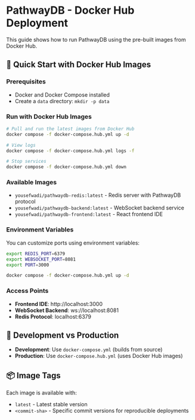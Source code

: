 # PathwayDB - Docker Hub Deployment

This guide shows how to run PathwayDB using the pre-built images from Docker Hub.

## 🐳 Quick Start with Docker Hub Images

### Prerequisites
- Docker and Docker Compose installed
- Create a `data` directory: `mkdir -p data`

### Run with Docker Hub Images
```bash
# Pull and run the latest images from Docker Hub
docker compose -f docker-compose.hub.yml up -d

# View logs
docker compose -f docker-compose.hub.yml logs -f

# Stop services
docker compose -f docker-compose.hub.yml down
```

### Available Images
- `yousefwadi/pathwaydb-redis:latest` - Redis server with PathwayDB protocol
- `yousefwadi/pathwaydb-backend:latest` - WebSocket backend service
- `yousefwadi/pathwaydb-frontend:latest` - React frontend IDE

### Environment Variables
You can customize ports using environment variables:
```bash
export REDIS_PORT=6379
export WEBSOCKET_PORT=8081
export PORT=3000

docker compose -f docker-compose.hub.yml up -d
```

### Access Points
- **Frontend IDE**: http://localhost:3000
- **WebSocket Backend**: ws://localhost:8081
- **Redis Protocol**: localhost:6379

## 🔄 Development vs Production

- **Development**: Use `docker-compose.yml` (builds from source)
- **Production**: Use `docker-compose.hub.yml` (uses Docker Hub images)

## 📦 Image Tags
Each image is available with:
- `latest` - Latest stable version
- `<commit-sha>` - Specific commit versions for reproducible deployments
